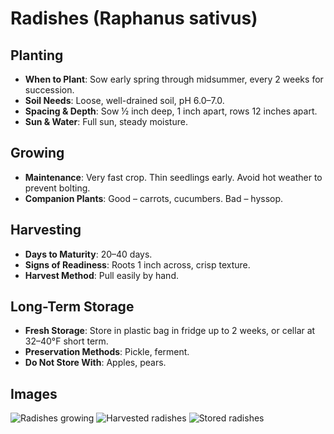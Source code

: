 # Radishes (Raphanus sativus)

## Planting
- **When to Plant**: Sow early spring through midsummer, every 2 weeks for succession.
- **Soil Needs**: Loose, well-drained soil, pH 6.0–7.0.
- **Spacing & Depth**: Sow ½ inch deep, 1 inch apart, rows 12 inches apart.
- **Sun & Water**: Full sun, steady moisture.

## Growing
- **Maintenance**: Very fast crop. Thin seedlings early. Avoid hot weather to prevent bolting.
- **Companion Plants**: Good – carrots, cucumbers. Bad – hyssop.

## Harvesting
- **Days to Maturity**: 20–40 days.
- **Signs of Readiness**: Roots 1 inch across, crisp texture.
- **Harvest Method**: Pull easily by hand.

## Long-Term Storage
- **Fresh Storage**: Store in plastic bag in fridge up to 2 weeks, or cellar at 32–40°F short term.
- **Preservation Methods**: Pickle, ferment.
- **Do Not Store With**: Apples, pears.

## Images
![Radishes growing](images/radishes-growth.jpg)
![Harvested radishes](images/radishes-harvest.jpg)
![Stored radishes](images/radishes-storage.jpg)
